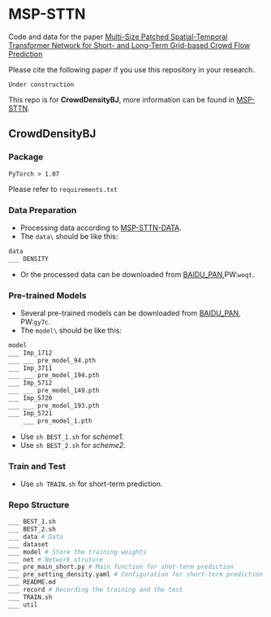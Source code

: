 # MSP-STTN

Code and data for the paper [Multi-Size Patched Spatial-Temporal Transformer Network for Short- and Long-Term Grid-based Crowd Flow Prediction]()

Please cite the following paper if you use this repository in your research.
```
Under construction
```

This repo is for **CrowdDensityBJ**, more information can be found in [MSP-STTN](https://github.com/xieyulai/MSP-STTN). 

## CrowdDensityBJ

### Package
```
PyTorch > 1.07
```
Please refer to `requirements.txt`

### Data Preparation
- Processing data according to [MSP-STTN-DATA]().
- The `data\` should be like this:
```bash
data
___ DENSITY
```
- Or the processed data can be downloaded from [BAIDU_PAN](https://pan.baidu.com/s/1tLvQx-f-HijwCObUX_AZdA),PW:`woqt`.


### Pre-trained Models
- Several pre-trained models can be downloaded from [BAIDU_PAN](https://pan.baidu.com/s/1g7Ymmdx2FlQn-XlLd7MNhQ), PW:`gy7c`.
- The `model\` should be like this:
```bash
model
___ Imp_1712
___ ___ pre_model_94.pth
___ Imp_3711
___ ___ pre_model_194.pth
___ Imp_5712
___ ___ pre_model_149.pth
___ Imp_5720
___ ___ pre_model_193.pth
___ Imp_5721
    ___ pre_model_1.pth
```
- Use `sh BEST_1.sh` for *scheme1*.
- Use `sh BEST_2.sh` for *scheme2*.

### Train and Test
- Use `sh TRAIN.sh` for short-term prediction.

### Repo Structure
```bash
___ BEST_1.sh
___ BEST_2.sh
___ data # Data
___ dataset
___ model # Store the training weights
___ net # Network struture
___ pre_main_short.py # Main function for shot-term prediction
___ pre_setting_density.yaml # Configuration for short-term prediction
___ README.md
___ record # Recording the training and the test
___ TRAIN.sh
___ util
```

